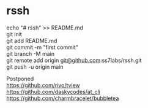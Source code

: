 # rssh
echo "# rssh" >> README.md<br>
git init<br>
git add README.md<br>
git commit -m "first commit"<br>
git branch -M main<br>
git remote add origin git@github.com:ss7labs/rssh.git<br>
git push -u origin main<br>

Postponed<br>
https://github.com/rivo/tview<br>
https://github.com/daskycodes/at_cli<br>
https://github.com/charmbracelet/bubbletea<br>


